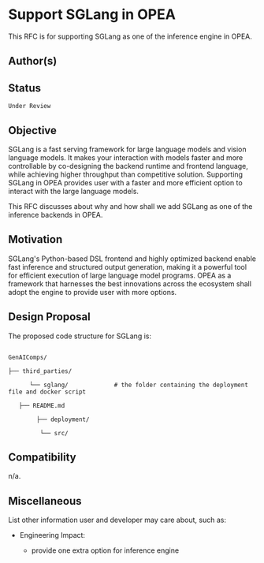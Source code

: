 # Support SGLang in OPEA

 

This RFC is for supporting SGLang as one of the inference engine in OPEA.

 

## Author(s)

 

[<gooxidalao>](<(https://github.com/gooxidalao?tab=repositories)>)

 

## Status

 

`Under Review`

 

## Objective

 

SGLang is a fast serving framework for large language models and vision language models. It makes your interaction with models faster and more controllable by co-designing the backend runtime and frontend language, while achieving higher throughput than competitive solution. Supporting SGLang in OPEA provides user with a faster and more efficient option to interact with the large language models.

 

This RFC discusses about why and how shall we add SGLang as one of the inference backends in OPEA.

 

## Motivation

 

SGLang's Python-based DSL frontend and highly optimized backend enable fast inference and structured output generation, making it a powerful tool for efficient execution of large language model programs. OPEA as a framework that harnesses the best innovations across the ecosystem shall adopt the engine to provide user with more options.

 

## Design Proposal

 

The proposed code structure for SGLang is:

 

```

GenAIComps/

├── third_parties/

      └── sglang/             # the folder containing the deployment file and docker script

   ├── README.md

        ├── deployment/

         └── src/

```

 

## Compatibility

 

n/a.

 

## Miscellaneous

 

List other information user and developer may care about, such as:

 

- Engineering Impact:

  - provide one extra option for inference engine
